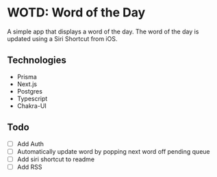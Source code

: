 # WOTD: Word of the Day

A simple app that displays a word of the day. The word of the day is updated using a Siri Shortcut from iOS.

## Technologies

- Prisma
- Next.js
- Postgres
- Typescript
- Chakra-UI

## Todo

- [ ] Add Auth
- [ ] Automatically update word by popping next word off pending queue
- [ ] Add siri shortcut to readme
- [ ] Add RSS
